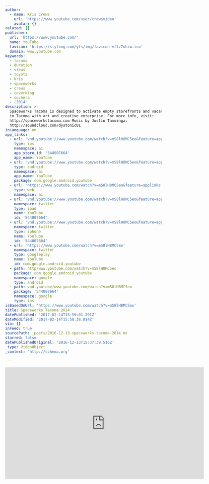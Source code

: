```yaml
---
author:
  - name: Kris Crews
    url: 'https://www.youtube.com/user/crewsvideo'
    avatar: {}
related: []
publisher:
  url: 'https://www.youtube.com/'
  name: YouTube
  favicon: 'https://s.ytimg.com/yts/img/favicon-vflz7uhzw.ico'
  domain: www.youtube.com
keywords:
  - tacoma
  - duration
  - views
  - toyota
  - kris
  - spaceworks
  - crews
  - coverking
  - cochera
  - '2014'
description: >-
  Spaceworks Tacoma is designed to activate empty storefronts and vacant spaces
  in Tacoma with art and creative enterprise. For more info, visit:
  http://spaceworkstacoma.com Music by Justin Tamminga:
  http://soundcloud.com/dystonic01
inLanguage: en
app_links:
  - url: 'vnd.youtube://www.youtube.com/watch?v=mS8lH8MC5eo&feature=applinks'
    type: ios
    namespace: ai
    app_store_id: '544007664'
    app_name: YouTube
  - url: 'vnd.youtube://www.youtube.com/watch?v=mS8lH8MC5eo&feature=applinks'
    type: android
    namespace: ai
    app_name: YouTube
    package: com.google.android.youtube
  - url: 'https://www.youtube.com/watch?v=mS8lH8MC5eo&feature=applinks'
    type: web
    namespace: ai
  - url: 'vnd.youtube://www.youtube.com/watch?v=mS8lH8MC5eo&feature=applinks'
    namespace: twitter
    type: ipad
    name: YouTube
    id: '544007664'
  - url: 'vnd.youtube://www.youtube.com/watch?v=mS8lH8MC5eo&feature=applinks'
    namespace: twitter
    type: iphone
    name: YouTube
    id: '544007664'
  - url: 'https://www.youtube.com/watch?v=mS8lH8MC5eo'
    namespace: twitter
    type: googleplay
    name: YouTube
    id: com.google.android.youtube
  - path: http/www.youtube.com/watch?v=mS8lH8MC5eo
    package: com.google.android.youtube
    namespace: google
    type: android
  - path: vnd.youtube/www.youtube.com/watch?v=mS8lH8MC5eo
    package: '544007664'
    namespace: google
    type: ios
isBasedOnUrl: 'https://www.youtube.com/watch?v=mS8lH8MC5eo'
title: Spaceworks Tacoma 2014
datePublished: '2017-02-14T15:59:01.291Z'
dateModified: '2017-02-14T15:58:38.814Z'
via: {}
inFeed: true
sourcePath: _posts/2016-12-13-spaceworks-tacoma-2014.md
starred: false
datePublishedOriginal: '2016-12-13T15:37:39.516Z'
_type: VideoObject
_context: 'http://schema.org'

---
```

<iframe src="https://cdn.embedly.com/widgets/media.html?src=https%3A%2F%2Fwww.youtube.com%2Fembed%2FmS8lH8MC5eo%3Ffeature%3Doembed&amp;url=http%3A%2F%2Fwww.youtube.com%2Fwatch%3Fv%3DmS8lH8MC5eo&amp;image=https%3A%2F%2Fi.ytimg.com%2Fvi%2FmS8lH8MC5eo%2Fhqdefault.jpg&amp;key=b7d04c9b404c499eba89ee7072e1c4f7&amp;type=text%2Fhtml&amp;schema=youtube" width="640" height="360" scrolling="no" frameborder="0" allowfullscreen="" style=""></iframe>